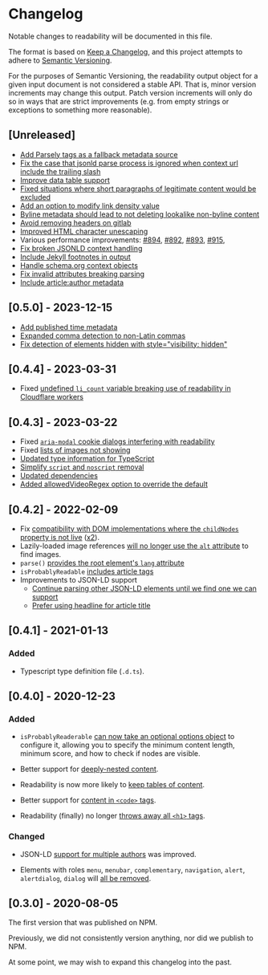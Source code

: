 # Changelog

Notable changes to readability will be documented in this file.

The format is based on [Keep a Changelog](https://keepachangelog.com/en/1.0.0/),
and this project attempts to adhere to [Semantic Versioning](https://semver.org/spec/v2.0.0.html).

For the purposes of Semantic Versioning, the readability output object for a given
input document is not considered a stable API. That is, minor version increments
may change this output. Patch version increments will only do so in ways that are
strict improvements (e.g. from empty strings or exceptions to something more
reasonable).

## [Unreleased]

- [Add Parsely tags as a fallback metadata source](https://github.com/mozilla/readability/pull/865)
- [Fix the case that jsonld parse process is ignored when context url include the trailing slash](https://github.com/mozilla/readability/pull/833)
- [Improve data table support](https://github.com/mozilla/readability/pull/858)
- [Fixed situations where short paragraphs of legitimate content would be excluded](https://github.com/mozilla/readability/pull/867)
- [Add an option to modify link density value](https://github.com/mozilla/readability/pull/874)
- [Byline metadata should lead to not deleting lookalike non-byline content](https://github.com/mozilla/readability/pull/869)
- [Avoid removing headers on gitlab](https://github.com/mozilla/readability/pull/885)
- [Improved HTML character unescaping](https://github.com/mozilla/readability/pull/896)
- Various performance improvements: [#894](https://github.com/mozilla/readability/pull/894),
  [#892](https://github.com/mozilla/readability/pull/892), [#893](https://github.com/mozilla/readability/pull/893),
  [#915](https://github.com/mozilla/readability/pull/915),
- [Fix broken JSONLD context handling](https://github.com/mozilla/readability/pull/902)
- [Include Jekyll footnotes in output](https://github.com/mozilla/readability/pull/907)
- [Handle schema.org context objects](https://github.com/mozilla/readability/pull/940)
- [Fix invalid attributes breaking parsing](https://github.com/mozilla/readability/pull/918)
- [Include article:author metadata](https://github.com/mozilla/readability/pull/942)

## [0.5.0] - 2023-12-15

- [Add published time metadata](https://github.com/mozilla/readability/pull/813)
- [Expanded comma detection to non-Latin commas](https://github.com/mozilla/readability/pull/796)
- [Fix detection of elements hidden with style="visibility: hidden"](https://github.com/mozilla/readability/pull/817)

## [0.4.4] - 2023-03-31

- Fixed [undefined `li_count` variable breaking use of readability in Cloudflare workers](https://github.com/mozilla/readability/issues/791)

## [0.4.3] - 2023-03-22

- Fixed [`aria-modal` cookie dialogs interfering with readability](https://github.com/mozilla/readability/pull/746)
- Fixed [lists of images not showing](https://github.com/mozilla/readability/pull/738)
- [Updated type information for TypeScript](https://github.com/mozilla/readability/pull/734)
- [Simplify `script` and `noscript` removal](https://github.com/mozilla/readability/pull/762)
- [Updated dependencies](https://github.com/mozilla/readability/pull/770)
- [Added allowedVideoRegex option to override the default](https://github.com/mozilla/readability/pull/788)

## [0.4.2] - 2022-02-09

- Fix [compatibility with DOM implementations where the `childNodes` property is not live](https://github.com/mozilla/readability/pull/694) ([x2](https://github.com/mozilla/readability/pull/677)).
- Lazily-loaded image references [will no longer use the `alt` attribute](https://github.com/mozilla/readability/pull/689) to find images.
- `parse()` [provides the root element's `lang` attribute](https://github.com/mozilla/readability/pull/721)
- `isProbablyReadable` [includes article tags](https://github.com/mozilla/readability/pull/724)
- Improvements to JSON-LD support
  - [Continue parsing other JSON-LD elements until we find one we can support](https://github.com/mozilla/readability/pull/713)
  - [Prefer using headline for article title](https://github.com/mozilla/readability/pull/713)

## [0.4.1] - 2021-01-13

### Added

- Typescript type definition file (`.d.ts`).

## [0.4.0] - 2020-12-23

### Added

- `isProbablyReaderable` [can now take an optional options object](https://github.com/mozilla/readability/pull/634) to configure it,
allowing you to specify the minimum content length, minimum score, and how to
check if nodes are visible.

- Better support for [deeply-nested content](https://github.com/mozilla/readability/pull/611).

- Readability is now more likely to [keep tables of content](https://github.com/mozilla/readability/pull/646).

- Better support for [content in `<code>` tags](https://github.com/mozilla/readability/pull/647).

- Readability (finally) no longer [throws away all `<h1>` tags](https://github.com/mozilla/readability/pull/650).

### Changed

- JSON-LD [support for multiple authors](https://github.com/mozilla/readability/pull/618)
  was improved.

- Elements with roles `menu`, `menubar`, `complementary`, `navigation`, `alert`,
  `alertdialog`, `dialog` will [all be removed](https://github.com/mozilla/readability/pull/619).

## [0.3.0] - 2020-08-05

The first version that was published on NPM.

Previously, we did not consistently version anything,
nor did we publish to NPM.

At some point, we may wish to expand this changelog into the past.
